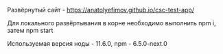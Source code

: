Развёрнутый сайт - https://anatolyefimov.github.io/csc-test-app/

Для локального развёртывания в корне необходимо выполнить npm i, затем npm start

Используемая версия ноды - 11.6.0, npm - 6.5.0-next.0
